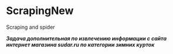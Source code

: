 # ScrapingNew
 Scraping and spider

***Задача дополнительная по извлечению информации с сайта <br> интернет магазина sudar.ru по категории зимних курток***